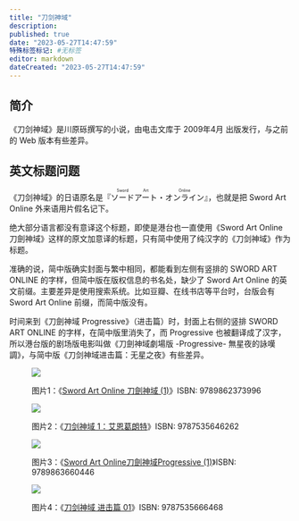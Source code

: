 ```yaml
---
title: "刀剑神域"
description:
published: true
date: "2023-05-27T14:47:59"
特殊标签标记: #无标签
editor: markdown
dateCreated: "2023-05-27T14:47:59"
---
```


## 简介

《刀剑神域》是川原砾撰写的小说，由电击文库于 2009年4月 出版发行，与之前的 Web 版本有些差异。

## 英文标题问题

《刀剑神域》的日语原名是『<ruby>ソード<rp>(</rp><rt>Sword</rt><rp>)</rp></ruby><ruby>アート<rp>(</rp><rt>Art</rt><rp>)</rp></ruby>・<ruby>オンライン<rp>(</rp><rt>Online</rt><rp>)</rp></ruby>』，也就是把 Sword Art Online 外来语用片假名记下。

绝大部分语言都没有意译这个标题，即使是港台也一直使用《Sword Art Online 刀劍神域》这样的原文加意译的标题，只有简中使用了纯汉字的《刀剑神域》作为标题。

准确的说，简中版确实封面与繁中相同，都能看到左侧有竖排的 SWORD ART ONLINE 的字样，但简中版在版权信息的书名处，缺少了 Sword Art Online 的英文前缀。主要差异是使用搜索系统。比如豆瓣、在线书店等平台时，台版会有 Sword Art Online 前缀，而简中版没有。

时间来到《刀劍神域 Progressive》（进击篇）时，封面上右侧的竖排 SWORD ART ONLINE 的字样，在简中版里消失了，而 Progressive 也被翻译成了汉字，所以港台版的剧场版电影叫做《刀劍神域劇場版 -Progressive- 無星夜的詠嘆調》，与简中版《刀剑神域进击篇：无星之夜》有些差异。

<figure markdown="1">

![](https://s3.tebi.io/ggame/ShareX/Sword_Art_Online_刀劍神域_(1).webp)

<figcaption markdown="1">

图片1：《[Sword Art Online 刀劍神域 (1)](https://www.books.com.tw/products/E050025588)》ISBN: 9789862373996

</figcaption></figure>

<figure markdown="1">

![](https://s3.tebi.io/ggame/ShareX/刀剑神域1：艾恩葛朗特.jpg)

<figcaption markdown="1">

图片2：《[刀剑神域 1：艾恩葛朗特](https://book.douban.com/subject/6719081/)》ISBN: 9787535646262

</figcaption></figure>

<figure markdown="1">

![](https://s3.tebi.io/ggame/ShareX/Sword_Art_Online刀劍神域Progressive_(1).webp)

<figcaption markdown="1">

图片3：《[Sword Art Online刀劍神域Progressive (1)](https://www.books.com.tw/products/E050025675)》ISBN: 9789863660446

</figcaption></figure>

<figure markdown="1">

![](https://s3.tebi.io/ggame/ShareX/刀剑神域_进击篇001.jpg)

<figcaption markdown="1">

图片4：《[刀剑神域 进击篇 01](https://book.douban.com/subject/25748125/)》ISBN: 9787535666468

</figcaption></figure>









